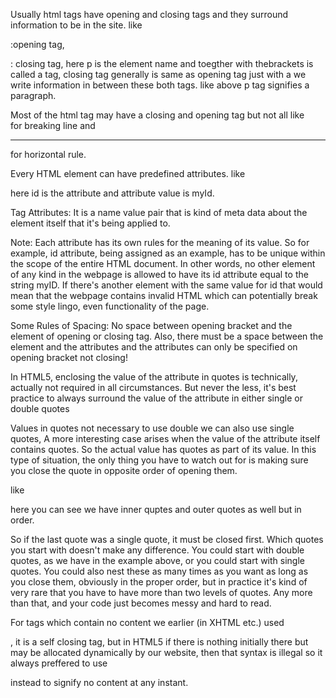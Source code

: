 Usually html tags have opening and closing tags and they surround information to be in the site.
like <p>:opening tag, </p> : closing tag, here p is the element name and toegther with thebrackets is called a tag, closing tag generally is same as opening tag just with a 
we write information in between these both tags. like above p tag signifies a paragraph.

Most of the html tag may have a closing and opening tag but not all like <br> for breaking line and <hr> for horizontal rule.

Every HTML element can have 
predefined attributes. like 
<p id = "myId"></p> here id is the attribute and attribute value is myId.

Tag Attributes: It is a name value pair that is kind of meta data about the element itself that it's being 
applied to.

Note: Each attribute has its own rules for the meaning of its value. So for example, id attribute, being 
assigned as an example, has to be unique within the scope of the 
entire HTML document. In other words, no other element of any kind 
in the webpage is allowed to have its id attribute equal to the string 
myID. If there's another element with the same value for id that 
would mean that the webpage contains invalid HTML which can potentially 
break some style lingo, even functionality of the page.

Some Rules of Spacing:
No space between opening bracket and the element of opening or closing tag.
Also, there must be a space between the element and the attributes and the attributes can only be specified
on opening bracket not closing!

In HTML5, enclosing the value of the attribute in quotes is technically, actually not required in all
circumstances. But never the less, it's best practice to always 
surround the value of the attribute in either single or double quotes

Values in quotes not necessary to use double we can also use single 
quotes, A more interesting case arises when the value of the 
attribute itself contains quotes. So the actual value has quotes as part 
of its value. In this type of situation, the only thing you have 
to watch out for is making sure you close the quote in opposite order of 
opening them. 

like <p onclick = "alert('hi')"></p>
here you can see we have inner quptes and outer quotes as well but in order.

So if the last quote was a single quote, it must be 
closed first. Which quotes you start with doesn't make any difference. 
You could start with double quotes, as we have in the example above, or 
you could start with single quotes. You could also nest these as many 
times as you want as long as you close them, obviously in the proper 
order, but in practice it's kind of very rare that you have to have more 
than two levels of quotes. Any more than that, and your code just 
becomes messy and hard to read.

For tags which contain no content we earlier (in XHTML etc.) used <p/>, 
it is a self closing tag, but in HTML5 if there is nothing initially 
there but may be allocated dynamically by our website, then 
that syntax is illegal so it always preffered to use <p></p> instead to 
signify no content at any instant.